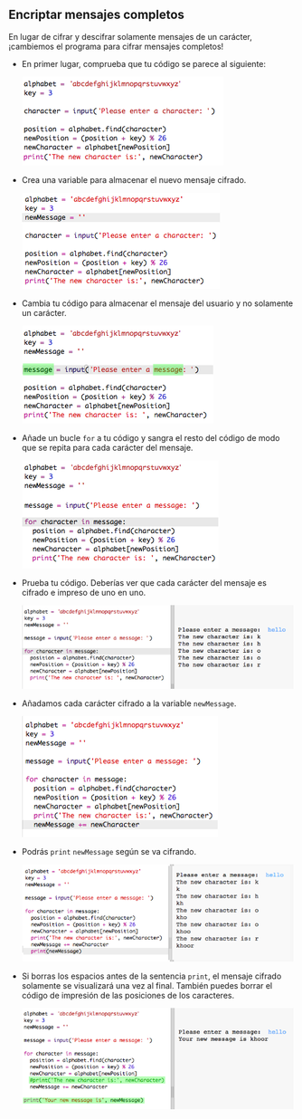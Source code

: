## Encriptar mensajes completos

En lugar de cifrar y descifrar solamente mensajes de un carácter, ¡cambiemos el programa para cifrar mensajes completos!

+ En primer lugar, comprueba que tu código se parece al siguiente:

	![screenshot](images/messages-character-finished.png)

+ Crea una variable para almacenar el nuevo mensaje cifrado.

	![screenshot](images/messages-newmessage.png)

+ Cambia tu código para almacenar el mensaje del usuario y no solamente un carácter.

	![screenshot](images/messages-message.png)

+ Añade un bucle `for` a tu código y sangra el resto del código de modo que se repita para cada carácter del mensaje.

	![screenshot](images/messages-loop.png)

+ Prueba tu código. Deberías ver que cada carácter del mensaje es cifrado e impreso de uno en uno.

	![screenshot](images/messages-loop-test.png)

+ Añadamos cada carácter cifrado a la variable `newMessage`.

	![screenshot](images/messges-message-add-character.png)

+ Podrás `print` `newMessage` según se va cifrando.

	![screenshot](images/messages-print-message-characters.png)

+ Si borras los espacios antes de la sentencia `print`, el mensaje cifrado solamente se visualizará una vez al final. También puedes borrar el código de impresión de las posiciones de los caracteres.

	![screenshot](images/messages-print-message-comment.png)



